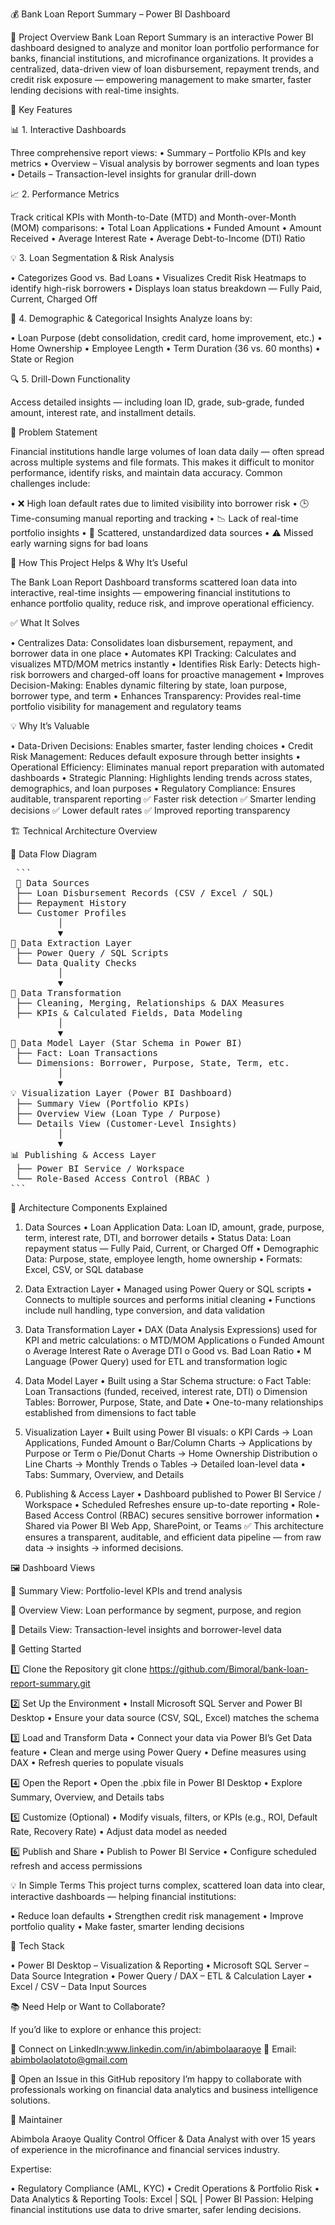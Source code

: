 💰 Bank Loan Report Summary – Power BI Dashboard

🏦 Project Overview
Bank Loan Report Summary is an interactive Power BI dashboard designed to analyze and monitor loan portfolio performance for banks, financial institutions, and microfinance organizations.
It provides a centralized, data-driven view of loan disbursement, repayment trends, and credit risk exposure — empowering management to make smarter, faster lending decisions with real-time insights.

🔑 Key Features

📊 1. Interactive Dashboards

Three comprehensive report views:
•	Summary – Portfolio KPIs and key metrics
•	Overview – Visual analysis by borrower segments and loan types
•	Details – Transaction-level insights for granular drill-down

📈 2. Performance Metrics

Track critical KPIs with Month-to-Date (MTD) and Month-over-Month (MOM) comparisons:
•	Total Loan Applications
•	Funded Amount
•	Amount Received
•	Average Interest Rate
•	Average Debt-to-Income (DTI) Ratio

💡 3. Loan Segmentation & Risk Analysis

•	Categorizes Good vs. Bad Loans
•	Visualizes Credit Risk Heatmaps to identify high-risk borrowers
•	Displays loan status breakdown — Fully Paid, Current, Charged Off

🧍 4. Demographic & Categorical Insights
Analyze loans by:

•	Loan Purpose (debt consolidation, credit card, home improvement, etc.)
•	Home Ownership
•	Employee Length
•	Term Duration (36 vs. 60 months)
•	State or Region

🔍 5. Drill-Down Functionality

Access detailed insights — including loan ID, grade, sub-grade, funded amount, interest rate, and installment details.


🧩 Problem Statement

Financial institutions handle large volumes of loan data daily — often spread across multiple systems and file formats.
This makes it difficult to monitor performance, identify risks, and maintain data accuracy.
Common challenges include:

•	❌ High loan default rates due to limited visibility into borrower risk
•	🕒 Time-consuming manual reporting and tracking
•	📉 Lack of real-time portfolio insights
•	📂 Scattered, unstandardized data sources
•	⚠️ Missed early warning signs for bad loans


🎯 How This Project Helps & Why It’s Useful

The Bank Loan Report Dashboard transforms scattered loan data into interactive, real-time insights — empowering financial institutions to enhance portfolio quality, reduce risk, and improve operational efficiency.


✅ What It Solves

•	Centralizes Data: Consolidates loan disbursement, repayment, and borrower data in one place
•	Automates KPI Tracking: Calculates and visualizes MTD/MOM metrics instantly
•	Identifies Risk Early: Detects high-risk borrowers and charged-off loans for proactive management
•	Improves Decision-Making: Enables dynamic filtering by state, loan purpose, borrower type, and term
•	Enhances Transparency: Provides real-time portfolio visibility for management and regulatory teams


💡 Why It’s Valuable

•	Data-Driven Decisions: Enables smarter, faster lending choices
•	Credit Risk Management: Reduces default exposure through better insights
•	Operational Efficiency: Eliminates manual report preparation with automated dashboards
•	Strategic Planning: Highlights lending trends across states, demographics, and loan purposes
•	Regulatory Compliance: Ensures auditable, transparent reporting
✅ Faster risk detection
✅ Smarter lending decisions
✅ Lower default rates
✅ Improved reporting transparency


🏗️ Technical Architecture Overview

🔄 Data Flow Diagram

<pre> ```
 📂 Data Sources
 ├── Loan Disbursement Records (CSV / Excel / SQL)
 ├── Repayment History
 └── Customer Profiles
         │
         ▼
🧮 Data Extraction Layer
 ├── Power Query / SQL Scripts
 └── Data Quality Checks
         │
         ▼
📂 Data Transformation
 ├── Cleaning, Merging, Relationships & DAX Measures
 ├── KPIs & Calculated Fields, Data Modeling
         │
         ▼
🧮 Data Model Layer (Star Schema in Power BI)
 ├── Fact: Loan Transactions
 └── Dimensions: Borrower, Purpose, State, Term, etc.
         │
         ▼
💡 Visualization Layer (Power BI Dashboard)
 ├── Summary View (Portfolio KPIs)
 ├── Overview View (Loan Type / Purpose)
 └── Details View (Customer-Level Insights)
         │
         ▼
📊 Publishing & Access Layer
 ├── Power BI Service / Workspace
 └── Role-Based Access Control (RBAC )
``` </pre>

🔧 Architecture Components Explained
1. Data Sources
•	Loan Application Data: Loan ID, amount, grade, purpose, term, interest rate, DTI, and borrower details
•	Status Data: Loan repayment status — Fully Paid, Current, or Charged Off
•	Demographic Data: Purpose, state, employee length, home ownership
•	Formats: Excel, CSV, or SQL database

2. Data Extraction Layer
•	Managed using Power Query or SQL scripts
•	Connects to multiple sources and performs initial cleaning
•	Functions include null handling, type conversion, and data validation

3. Data Transformation Layer
•	DAX (Data Analysis Expressions) used for KPI and metric calculations:
o	MTD/MOM Applications
o	Funded Amount
o	Average Interest Rate
o	Average DTI
o	Good vs. Bad Loan Ratio
•	M Language (Power Query) used for ETL and transformation logic

4. Data Model Layer
•	Built using a Star Schema structure:
o	Fact Table: Loan Transactions (funded, received, interest rate, DTI)
o	Dimension Tables: Borrower, Purpose, State, and Date
•	One-to-many relationships established from dimensions to fact table

5. Visualization Layer
•	Built using Power BI visuals:
o	KPI Cards → Loan Applications, Funded Amount
o	Bar/Column Charts → Applications by Purpose or Term
o	Pie/Donut Charts → Home Ownership Distribution
o	Line Charts → Monthly Trends
o	Tables → Detailed loan-level data
•	Tabs: Summary, Overview, and Details

6. Publishing & Access Layer
•	Dashboard published to Power BI Service / Workspace
•	Scheduled Refreshes ensure up-to-date reporting
•	Role-Based Access Control (RBAC) secures sensitive borrower information
•	Shared via Power BI Web App, SharePoint, or Teams
✅ This architecture ensures a transparent, auditable, and efficient data pipeline — from raw data → insights → informed decisions.


🖼️ Dashboard Views

🔷 Summary View: Portfolio-level KPIs and trend analysis
 
🔶 Overview View: Loan performance by segment, purpose, and region
 
🔷 Details View: Transaction-level insights and borrower-level data
 

🚀 Getting Started

1️⃣  Clone the Repository
git clone https://github.com/Bimoral/bank-loan-report-summary.git

2️⃣ Set Up the Environment
•	Install Microsoft SQL Server and Power BI Desktop
•	Ensure your data source (CSV, SQL, Excel) matches the schema

3️⃣ Load and Transform Data
•	Connect your data via Power BI’s Get Data feature
•	Clean and merge using Power Query
•	Define measures using DAX
•	Refresh queries to populate visuals

4️⃣ Open the Report
•	Open the .pbix file in Power BI Desktop
•	Explore Summary, Overview, and Details tabs

5️⃣ Customize (Optional)
•	Modify visuals, filters, or KPIs (e.g., ROI, Default Rate, Recovery Rate)
•	Adjust data model as needed

6️⃣ Publish and Share
•	Publish to Power BI Service
•	Configure scheduled refresh and access permissions

💡 In Simple Terms
This project turns complex, scattered loan data into clear, interactive dashboards — helping financial institutions:

•	Reduce loan defaults
•	Strengthen credit risk management
•	Improve portfolio quality
•	Make faster, smarter lending decisions

🧠 Tech Stack

•	Power BI Desktop – Visualization & Reporting
•	Microsoft SQL Server – Data Source Integration
•	Power Query / DAX – ETL & Calculation Layer
•	Excel / CSV – Data Input Sources

📚 Need Help or Want to Collaborate?

If you’d like to explore or enhance this project:

💼 Connect on LinkedIn:www.linkedin.com/in/abimbolaaraoye
📨 Email: abimbolaolatoto@gmail.com

💬 Open an Issue in this GitHub repository
I’m happy to collaborate with professionals working on financial data analytics and business intelligence solutions.

👤 Maintainer

Abimbola Araoye
Quality Control Officer & Data Analyst with over 15 years of experience in the microfinance and financial services industry.

Expertise:

•	Regulatory Compliance (AML, KYC)
•	Credit Operations & Portfolio Risk
•	Data Analytics & Reporting
Tools: Excel | SQL | Power BI
Passion: Helping financial institutions use data to drive smarter, safer lending decisions.

